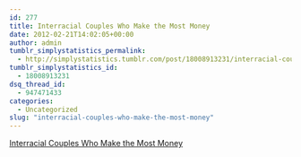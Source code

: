 ```yaml
---
id: 277
title: Interracial Couples Who Make the Most Money
date: 2012-02-21T14:02:05+00:00
author: admin
tumblr_simplystatistics_permalink:
  - http://simplystatistics.tumblr.com/post/18008913231/interracial-couples-who-make-the-most-money
tumblr_simplystatistics_id:
  - 18008913231
dsq_thread_id:
  - 947471433
categories:
  - Uncategorized
slug: "interracial-couples-who-make-the-most-money"
---
```

[Interracial Couples Who Make the Most Money](http://economix.blogs.nytimes.com/2012/02/17/interracial-couples-who-make-the-most-money/)
